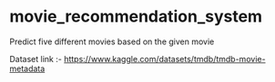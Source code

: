 # movie_recommendation_system
Predict five different movies based on the given movie

Dataset link :-  https://www.kaggle.com/datasets/tmdb/tmdb-movie-metadata
